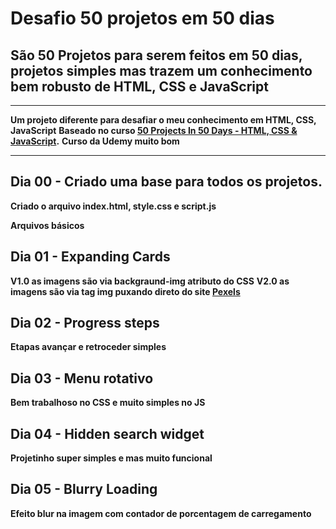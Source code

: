 # Desafio 50 projetos em 50 dias 

## São 50 Projetos para serem feitos em 50 dias, projetos simples mas trazem um conhecimento bem robusto de HTML, CSS e JavaScript

----------
**Um projeto diferente para desafiar o meu conhecimento em HTML, CSS, JavaScript**
**Baseado no curso [50 Projects In 50 Days - HTML, CSS & JavaScript](https://www.udemy.com/course/50-projects-50-days).**
**Curso da Udemy muito bom**

----------

## Dia 00 - Criado uma base para todos os projetos. 
**Criado o arquivo index.html, style.css e script.js**

**Arquivos básicos**

## Dia 01 - Expanding Cards
**V1.0 as imagens são via backgraund-img atributo do CSS**
**V2.0 as imagens são via tag img puxando direto do site [Pexels](https://www.pexels.com)**

## Dia 02 - Progress steps
**Etapas avançar e retroceder simples**

## Dia 03 - Menu rotativo
**Bem trabalhoso no CSS e muito simples no JS**

## Dia 04 - Hidden search widget
**Projetinho super simples e mas muito funcional**

## Dia 05 - Blurry Loading
**Efeito blur na imagem com contador de porcentagem de carregamento**
